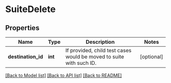 # SuiteDelete

## Properties
Name | Type | Description | Notes
------------ | ------------- | ------------- | -------------
**destination_id** | **int** | If provided, child test cases would be moved to suite with such ID. | [optional] 

[[Back to Model list]](../README.md#documentation-for-models) [[Back to API list]](../README.md#documentation-for-api-endpoints) [[Back to README]](../README.md)

